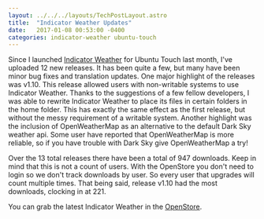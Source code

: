 ```yaml
---
layout: ../../../layouts/TechPostLayout.astro
title:  "Indicator Weather Updates"
date:   2017-01-08 00:53:00 -0400
categories: indicator-weather ubuntu-touch
---
```


Since I launched [Indicator Weather](https://open.uappexplorer.com/app/indicator-weather.bhdouglass)
for Ubuntu Touch last month, I've uploaded 12 new releases. It has been quite a
few, but many have been minor bug fixes and translation updates. One major
highlight of the releases was v1.10. This release allowed users with non-writable
systems to use Indicator Weather. Thanks to the suggestions of a few fellow
developers, I was able to rewrite Indicator Weather to place its files in certain
folders in the home folder. This has exactly the same effect as the first release,
but without the messy requirement of a writable system. Another highlight was
the inclusion of OpenWeatherMap as an alternative to the default Dark Sky weather
api. Some user have reported that OpenWeatherMap is more reliable, so if you have
trouble with Dark Sky give OpenWeatherMap a try!

Over the 13 total releases there have been a total of 947 downloads. Keep in
mind that this is not a count of users. With the OpenStore you don't need to
login so we don't track downloads by user. So every user that upgrades will count
multiple times. That being said, release v1.10 had the most downloads, clocking
in at 221.

You can grab the latest Indicator Weather in the [OpenStore](https://open.uappexplorer.com/app/indicator-weather.bhdouglass).
